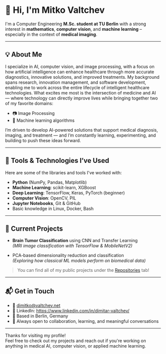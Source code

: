 # 👋 Hi, I'm Mitko Valtchev

I'm a Computer Engineering **M.Sc. student at TU Berlin** with a strong interest in **mathematics**, **computer vision**, and **machine learning** – especially in the context of **medical imaging**.

---

## 💡 About Me

I specialize in AI, computer vision, and image processing, with a focus on how artificial intelligence can enhance healthcare through more accurate diagnostics, innovative solutions, and improved treatments. My background spans research, innovation management, and software development, enabling me to work across the entire lifecycle of intelligent healthcare technologies.
What excites me most is the intersection of medicine and AI — where technology can directly improve lives while bringing together two of my favorite domains:

- 📷 Image Processing
- 🤖 Machine learning algorithms 

I’m driven to develop AI-powered solutions that support medical diagnosis, imaging, and treatment — and I’m constantly learning, experimenting, and building to push these ideas forward.

---

## 🧰 Tools & Technologies I’ve Used

Here are some of the libraries and tools I've worked with:

- **Python** (NumPy, Pandas, Matplotlib)
- **Machine Learning**: scikit-learn, XGBoost
- **Deep Learning**: TensorFlow, Keras, PyTorch (beginner)
- **Computer Vision**: OpenCV, PIL
- **Jupyter Notebooks**, Git & GitHub
- Basic knowledge in Linux, Docker, Bash

---

## 🧪 Current Projects

- **Brain Tumor Classification** using CNN and Transfer Learning  
  *(MRI image classification with TensorFlow & MobileNetV2)*

- PCA-based dimensionality reduction and classification  
  *(Exploring how classical ML models perform on biomedical data)*

> You can find all of my public projects under the [Repositories](https://github.com/MitkoValt?tab=repositories) tab!

---

## 📬 Get in Touch

- 📧 dimitko@valtchev.net
- 💼 LinkedIn: https://www.linkedin.com/in/dimitar-valtchev/
- 📍 Based in Berlin, Germany
- 💬 Always open to collaboration, learning, and meaningful conversations

---

Thanks for visiting my profile!  
Feel free to check out my projects and reach out if you're working on anything in medical AI, computer vision, or applied machine learning.

